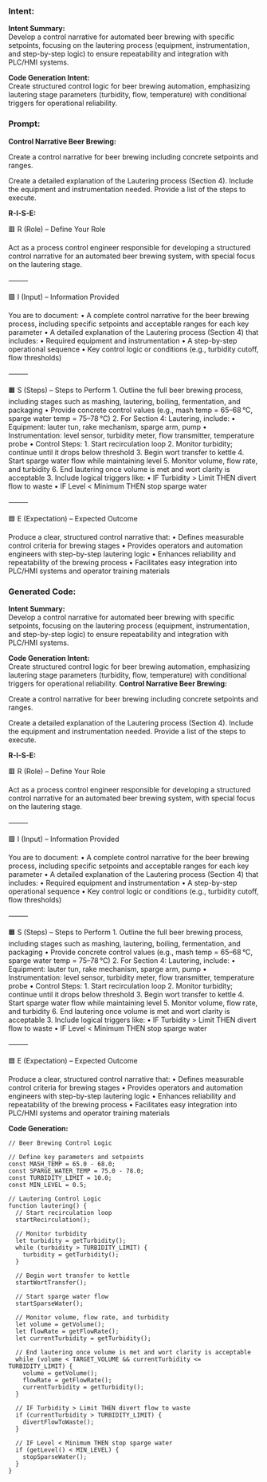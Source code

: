 ### Intent:
**Intent Summary:**  
Develop a control narrative for automated beer brewing with specific setpoints, focusing on the lautering process (equipment, instrumentation, and step-by-step logic) to ensure repeatability and integration with PLC/HMI systems.  

**Code Generation Intent:**  
Create structured control logic for beer brewing automation, emphasizing lautering stage parameters (turbidity, flow, temperature) with conditional triggers for operational reliability.

### Prompt:
**Control Narrative Beer Brewing:**

Create a control narrative for beer brewing including concrete setpoints and ranges.

Create a detailed explanation of the Lautering process (Section 4). Include the equipment and instrumentation needed. Provide a list of the steps to execute.

**R-I-S-E:**

🟥 R (Role) – Define Your Role

Act as a process control engineer responsible for developing a structured control narrative for an automated beer brewing system, with special focus on the lautering stage.

⸻

🟩 I (Input) – Information Provided

You are to document:
	•	A complete control narrative for the beer brewing process, including specific setpoints and acceptable ranges for each key parameter
	•	A detailed explanation of the Lautering process (Section 4) that includes:
	•	Required equipment and instrumentation
	•	A step-by-step operational sequence
	•	Key control logic or conditions (e.g., turbidity cutoff, flow thresholds)

⸻

🟧 S (Steps) – Steps to Perform
	1.	Outline the full beer brewing process, including stages such as mashing, lautering, boiling, fermentation, and packaging
	•	Provide concrete control values (e.g., mash temp = 65–68 °C, sparge water temp = 75–78 °C)
	2.	For Section 4: Lautering, include:
	•	Equipment: lauter tun, rake mechanism, sparge arm, pump
	•	Instrumentation: level sensor, turbidity meter, flow transmitter, temperature probe
	•	Control Steps:
	1.	Start recirculation loop
	2.	Monitor turbidity; continue until it drops below threshold
	3.	Begin wort transfer to kettle
	4.	Start sparge water flow while maintaining level
	5.	Monitor volume, flow rate, and turbidity
	6.	End lautering once volume is met and wort clarity is acceptable
	3.	Include logical triggers like:
	•	IF Turbidity > Limit THEN divert flow to waste
	•	IF Level < Minimum THEN stop sparge water

⸻

🟦 E (Expectation) – Expected Outcome

Produce a clear, structured control narrative that:
	•	Defines measurable control criteria for brewing stages
	•	Provides operators and automation engineers with step-by-step lautering logic
	•	Enhances reliability and repeatability of the brewing process
	•	Facilitates easy integration into PLC/HMI systems and operator training materials

### Generated Code:
**Intent Summary:**  
Develop a control narrative for automated beer brewing with specific setpoints, focusing on the lautering process (equipment, instrumentation, and step-by-step logic) to ensure repeatability and integration with PLC/HMI systems.  

**Code Generation Intent:**  
Create structured control logic for beer brewing automation, emphasizing lautering stage parameters (turbidity, flow, temperature) with conditional triggers for operational reliability.
**Control Narrative Beer Brewing:**

Create a control narrative for beer brewing including concrete setpoints and ranges.

Create a detailed explanation of the Lautering process (Section 4). Include the equipment and instrumentation needed. Provide a list of the steps to execute.

**R-I-S-E:**

🟥 R (Role) – Define Your Role

Act as a process control engineer responsible for developing a structured control narrative for an automated beer brewing system, with special focus on the lautering stage.

⸻

🟩 I (Input) – Information Provided

You are to document:
	•	A complete control narrative for the beer brewing process, including specific setpoints and acceptable ranges for each key parameter
	•	A detailed explanation of the Lautering process (Section 4) that includes:
	•	Required equipment and instrumentation
	•	A step-by-step operational sequence
	•	Key control logic or conditions (e.g., turbidity cutoff, flow thresholds)

⸻

🟧 S (Steps) – Steps to Perform
	1.	Outline the full beer brewing process, including stages such as mashing, lautering, boiling, fermentation, and packaging
	•	Provide concrete control values (e.g., mash temp = 65–68 °C, sparge water temp = 75–78 °C)
	2.	For Section 4: Lautering, include:
	•	Equipment: lauter tun, rake mechanism, sparge arm, pump
	•	Instrumentation: level sensor, turbidity meter, flow transmitter, temperature probe
	•	Control Steps:
	1.	Start recirculation loop
	2.	Monitor turbidity; continue until it drops below threshold
	3.	Begin wort transfer to kettle
	4.	Start sparge water flow while maintaining level
	5.	Monitor volume, flow rate, and turbidity
	6.	End lautering once volume is met and wort clarity is acceptable
	3.	Include logical triggers like:
	•	IF Turbidity > Limit THEN divert flow to waste
	•	IF Level < Minimum THEN stop sparge water

⸻

🟦 E (Expectation) – Expected Outcome

Produce a clear, structured control narrative that:
	•	Defines measurable control criteria for brewing stages
	•	Provides operators and automation engineers with step-by-step lautering logic
	•	Enhances reliability and repeatability of the brewing process
	•	Facilitates easy integration into PLC/HMI systems and operator training materials

**Code Generation:**

```
// Beer Brewing Control Logic

// Define key parameters and setpoints
const MASH_TEMP = 65.0 - 68.0;
const SPARGE_WATER_TEMP = 75.0 - 78.0;
const TURBIDITY_LIMIT = 10.0;
const MIN_LEVEL = 0.5;

// Lautering Control Logic
function lautering() {
  // Start recirculation loop
  startRecirculation();

  // Monitor turbidity
  let turbidity = getTurbidity();
  while (turbidity > TURBIDITY_LIMIT) {
    turbidity = getTurbidity();
  }

  // Begin wort transfer to kettle
  startWortTransfer();

  // Start sparge water flow
  startSparseWater();

  // Monitor volume, flow rate, and turbidity
  let volume = getVolume();
  let flowRate = getFlowRate();
  let currentTurbidity = getTurbidity();

  // End lautering once volume is met and wort clarity is acceptable
  while (volume < TARGET_VOLUME && currentTurbidity <= TURBIDITY_LIMIT) {
    volume = getVolume();
    flowRate = getFlowRate();
    currentTurbidity = getTurbidity();
  }

  // IF Turbidity > Limit THEN divert flow to waste
  if (currentTurbidity > TURBIDITY_LIMIT) {
    divertFlowToWaste();
  }

  // IF Level < Minimum THEN stop sparge water
  if (getLevel() < MIN_LEVEL) {
    stopSparseWater();
  }
}
```

